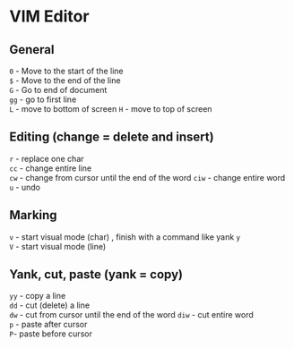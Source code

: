 # VIM Editor
## General
`0` - Move to the start of the line  
`$` - Move to the end of the line  
`G` - Go to end of document  
`gg` - go to first line  
`L` - move to bottom of screen
`H` - move to top of screen

## Editing (change = delete and insert)
`r` - replace one char  
`cc` - change entire line  
`cw` - change from cursor until the end of the word
`ciw` - change entire word  
`u` - undo  

## Marking
`v` - start visual mode (char) , finish with a command like yank `y`  
`V` - start visual mode (line)

## Yank, cut, paste (yank = copy)
`yy` - copy a line  
`dd` - cut (delete) a line  
`dw` - cut from cursor until the end of the word
`diw` - cut entire word  
`p` - paste after cursor  
`P`- paste before cursor  
